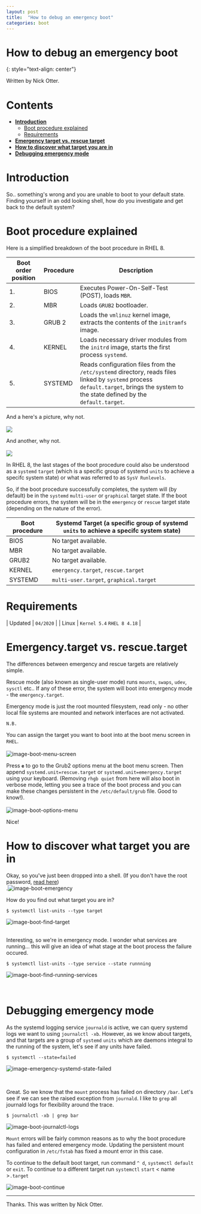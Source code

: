 ```yaml
---
layout: post
title:  "How to debug an emergency boot"
categories: boot
---
```


# How to debug an emergency boot
{: style="text-align: center"}

Written by Nick Otter.

# Contents

- [**Introduction**](#introduction)<br>
  - [Boot procedure explained](#boot-procedure-explained)<br>
  - [Requirements](#requirements)<br>
- [**Emergency target vs. rescue target**](#emergency-target-vs.-rescue-target)<br>
- [**How to discover what target you are in**](#how-to-discover-what-target-you-are-in)<br>
- [**Debugging emergency mode**](#debugging-emergency-mode)

# Introduction

So.. something's wrong and you are unable to boot to your default state. Finding yourself in an odd looking shell, how do you investigate and get back to the default system?

# Boot procedure explained

Here is a simplified breakdown of the boot procedure in RHEL 8. 

| Boot order position |Procedure | Description |
|--|-- |--
|1. | BIOS | Executes Power-On-Self-Test (POST), loads `MBR`.|
|2. | MBR | Loads `GRUB2` bootloader.|
|3. | GRUB 2| Loads the `vmlinuz` kernel image, extracts the contents of the `initramfs` image.|
|4. | KERNEL | Loads necessary driver modules from the `initrd` image, starts the first process `systemd`.|
|5. | SYSTEMD | Reads configuration files from the `/etc/systemd` directory, reads files linked by `systemd` process `default.target`, brings the system to the state defined by the `default.target`.|

And a here's a picture, why not.<br><br>
![](https://static.thegeekstuff.com/wp-content/uploads/2011/02/linux-boot-process.png)

And another, why not.<br><br>
![](https://media-exp1.licdn.com/dms/image/C5622AQHWND6LtQCgfA/feedshare-shrink_1280/0/1665211087437?e=1668038400&v=beta&t=-xtocIjyBqhvfMZmKJeaH9EuHeFDIVOm74eFWg5bhgQ)

In RHEL 8, the last stages of the boot procedure could also be understood as a `systemd` `target` (which is a specific group of systemd `units` to achieve a specifc system state) or what was referred to as `SysV Runlevels`.

So, if the boot procedure successfully completes, the system will (by default) be in the `systemd` `multi-user` or `graphical` target state. If the boot procedure errors, the system will be in the `emergency` or `rescue` target state (depending on the nature of the error).

| Boot procedure | Systemd Target (a specific group of systemd `units` to achieve a specifc system state)
|-- |--
| BIOS | No target available. |
| MBR  | No target available. |
| GRUB2 | No target available. |
| KERNEL | `emergency.target`, `rescue.target` |
| SYSTEMD | `multi-user.target`, `graphical.target`|

# Requirements

| Updated | `04/2020` | 
| Linux | `Kernel 5.4` `RHEL 8 4.18` |

# Emergency.target vs. rescue.target

The differences between emergency and rescue targets are relatively simple. 

Rescue mode (also known as single-user mode) runs `mounts`, `swaps`, `udev`, `sysctl` etc.. If any of these error, the system will boot into emergency mode - the `emergency.target`.

Emergency mode is just the root mounted filesystem, read only - no other local file systems are mounted and network interfaces are not activated.

`N.B.`

You can assign the target you want to boot into at the boot menu screen in `RHEL`.<br><br>
![image-boot-menu-screen](https://user-images.githubusercontent.com/26765027/93582350-42d8b680-f99a-11ea-8c2e-b5098b85f5d1.png)

Press **`e`** to go to the Grub2 options menu at the boot menu screen. Then append `systemd.unit=rescue.target` or `systemd.unit=emergency.target` using your keyboard. (Removing `rhgb quiet` from here will also boot in verbose mode, letting you see a trace of the boot process and you can make these changes persistent in the `/etc/default/grub` file. Good to know!).<br><br>
![image-boot-options-menu](https://user-images.githubusercontent.com/26765027/93582339-3eac9900-f99a-11ea-929c-0d22632d1cfd.png)

Nice!

# How to discover what target you are in

Okay, so you've just been dropped into a shell. (If you don't have the root password, [read here](https://access.redhat.com/solutions/3889671))<br>
.![image-boot-emergency](https://user-images.githubusercontent.com/26765027/81922161-9fcef500-95d3-11ea-8344-04e1ae9cdbfa.png)

How do you find out what target you are in?

```
$ systemctl list-units --type target
```

![image-boot-find-target](https://user-images.githubusercontent.com/26765027/81923135-17e9ea80-95d5-11ea-870f-a9c86777489c.png)

<br>
Interesting, so we're in emergency mode. I wonder what services are running... this will give an idea of what stage at the boot process the failure occured.

```
$ systemctl list-units --type service --state runnning
```

![image-boot-find-running-services](https://user-images.githubusercontent.com/26765027/81923751-0f45e400-95d6-11ea-80de-380a0bbe4cdf.png)

<br>

# Debugging emergency mode

As the systemd logging service `journald` is active, we can query systemd logs we want to using `journalctl -xb`. However, as we know about targets, and that targets are a group of `systemd` `units` which are daemons integral to the running of the system, let's see if any units have failed.

```
$ systemctl --state=failed
```

![image-emergency-systemd-state-failed](https://user-images.githubusercontent.com/26765027/81922021-66968500-95d3-11ea-88e2-21e61ac50630.png)

<br>

Great. So we know that the `mount` process has failed on directory `/bar`. Let's see if we can see the raised exception from `journald`. I like to `grep` all journald logs for flexibility around the trace.

```
$ journalctl -xb | grep bar
```

![image-boot-journalctl-logs](https://user-images.githubusercontent.com/26765027/81922053-74e4a100-95d3-11ea-9dd1-94cd71a7f361.png)

`Mount` errors will be fairly common reasons as to why the boot procedure has failed and entered emergency mode. Updating the persistent mount configuration in `/etc/fstab` has fixed a mount error in this case. 

To continue to the default boot target, run command `^ d`, `systemctl default` or `exit`. To continue to a different target run `systemctl` `start` < name >`.target`

![image-boot-continue](https://user-images.githubusercontent.com/26765027/81930932-2d651180-95e1-11ea-82a2-f5eb56fe3dbf.png)

---

Thanks. This was written by Nick Otter.
